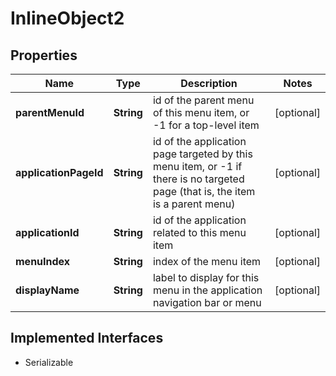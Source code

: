 

# InlineObject2

## Properties

Name | Type | Description | Notes
------------ | ------------- | ------------- | -------------
**parentMenuId** | **String** | id of the parent menu of this menu item, or -1 for a top-level item |  [optional]
**applicationPageId** | **String** | id of the application page targeted by this menu item, or -1 if there is no targeted page (that is, the item is a parent menu) |  [optional]
**applicationId** | **String** | id of the application related to this menu item |  [optional]
**menuIndex** | **String** | index of the menu item |  [optional]
**displayName** | **String** | label to display for this menu in the application navigation bar or menu |  [optional]


## Implemented Interfaces

* Serializable


